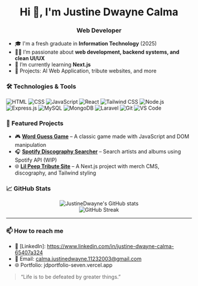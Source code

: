 <h1 align="center">Hi 👋, I'm Justine Dwayne Calma</h1>
<h3 align="center">Web Developer</h3>

- 🎓 I'm a fresh graduate in **Information Technology** (2025)
- 👨‍💻 I’m passionate about **web development, backend systems, and clean UI/UX**
- 🌱 I’m currently learning **Next.js**
- 🔭 Projects: AI Web Application, tribute websites, and more

### 🛠️ Technologies & Tools

![HTML](https://img.shields.io/badge/HTML5-E34F26?style=flat&logo=html5&logoColor=white)
![CSS](https://img.shields.io/badge/CSS3-1572B6?style=flat&logo=css3&logoColor=white)
![JavaScript](https://img.shields.io/badge/JavaScript-F7DF1E?style=flat&logo=javascript&logoColor=black)
![React](https://img.shields.io/badge/React-20232A?style=flat&logo=react&logoColor=61DAFB)
![Tailwind CSS](https://img.shields.io/badge/Tailwind_CSS-38B2AC?style=flat&logo=tailwind-css&logoColor=white)
![Node.js](https://img.shields.io/badge/Node.js-339933?style=flat&logo=nodedotjs&logoColor=white)
![Express.js](https://img.shields.io/badge/Express.js-000000?style=flat&logo=express&logoColor=white)
![MySQL](https://img.shields.io/badge/MySQL-4479A1?style=flat&logo=mysql&logoColor=white)
![MongoDB](https://img.shields.io/badge/MongoDB-4EA94B?style=flat&logo=mongodb&logoColor=white)
![Laravel](https://img.shields.io/badge/Laravel-F05340?style=flat&logo=laravel&logoColor=white)
![Git](https://img.shields.io/badge/Git-F05032?style=flat&logo=git&logoColor=white)
![VS Code](https://img.shields.io/badge/VS_Code-007ACC?style=flat&logo=visual-studio-code&logoColor=white)

### 📘 Featured Projects
- 🎮 **[Word Guess Game](https://github.com/JustineDwayne/word-guess)** – A classic game made with JavaScript and DOM manipulation
- 🎧 **[Spotify Discography Searcher](#)** – Search artists and albums using Spotify API (WIP)
- 🌐 **[Lil Peep Tribute Site](#)** – A Next.js project with merch CMS, discography, and Tailwind styling

### 📈 GitHub Stats

<p align="center">
  <img src="https://github-readme-stats.vercel.app/api?username=JustineDwayne&show_icons=true&theme=radical" alt="JustineDwayne's GitHub stats" />
  <br />
  <img src="https://github-readme-streak-stats.herokuapp.com/?user=JustineDwayne&theme=radical" alt="GitHub Streak" />
</p>

---

### 📫 How to reach me

- 💼 [LinkedIn]: https://www.linkedin.com/in/justine-dwayne-calma-65407a324  
- 📧 Email: calma.justinedwayne.11232003@gmail.com  
- 🌐 Portfolio: jdportfolio-seven.vercel.app

> “Life is to be defeated by greater things.”

